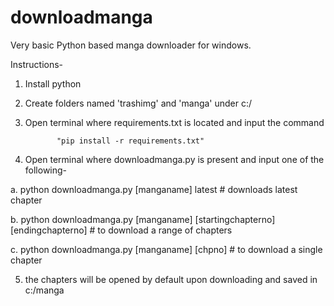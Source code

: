 # downloadmanga
Very basic Python based manga downloader for windows.

Instructions-

1. Install python
2. Create folders named 'trashimg' and 'manga' under c:/
3. Open terminal where requirements.txt is located and input the command
    

              "pip install -r requirements.txt"


4. Open terminal where downloadmanga.py is present and input one of the following-

a. python downloadmanga.py [manganame] latest             				# downloads latest chapter

b. python downloadmanga.py [manganame] [startingchapterno] [endingchapterno]            # to download a range of chapters

c. python downloadmanga.py [manganame] [chpno]            				# to download a single chapter


5. the chapters will be opened by default upon downloading and saved in c:/manga

